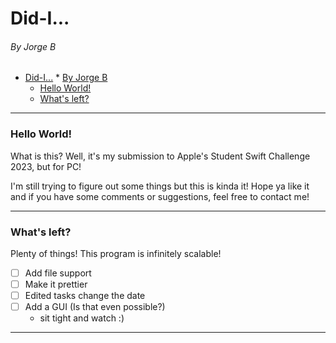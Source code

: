 # Did-I...
###### By Jorge B

<!-- TOC -->
* [Did-I...](#did-i)
          * [By Jorge B](#by-jorge-b)
    * [Hello World!](#hello-world-)
    * [What's left?](#whats-left)
<!-- TOC -->

----
### Hello World!

What is this? Well, it's my submission to Apple's Student Swift Challenge 2023, but for PC!

I'm still trying to figure out some things but this is kinda it! Hope ya like it and if you have some comments or suggestions, feel free to contact me!

----
### What's left?
Plenty of things! This program is infinitely scalable!

- [ ] Add file support
- [ ] Make it prettier
- [ ] Edited tasks change the date
- [ ] Add a GUI (Is that even possible?)
  - sit tight and watch :)
----
